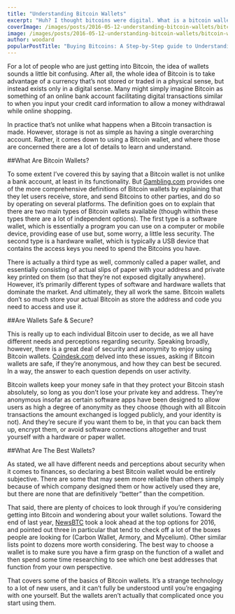 ```yaml
---
title: "Understanding Bitcoin Wallets"
excerpt: "Huh? I thought bitcoins were digital. What is a bitcoin wallet?"
coverImage: /images/posts/2016-05-12-understanding-bitcoin-wallets/bitcoin-wallet-cover.jpg
image: /images/posts/2016-05-12-understanding-bitcoin-wallets/bitcoin-wallet.jpg
author: woodard
popularPostTitle: "Buying Bitcoins: A Step-by-Step guide to Understanding Bitcoin Investing, Bit Coin Prices and Values."
---
```


For a lot of people who are just getting into Bitcoin, the idea of wallets sounds a little bit confusing. After all, the whole idea of Bitcoin is to take advantage of a currency that’s not stored or traded in a physical sense, but instead exists only in a digital sense. Many might simply imagine Bitcoin as something of an online bank account facilitating digital transactions similar to when you input your credit card information to allow a money withdrawal while online shopping.

In practice that’s not unlike what happens when a Bitcoin transaction is made. However, storage is not as simple as having a single overarching account. Rather, it comes down to using a Bitcoin wallet, and where those are concerned there are a lot of details to learn and understand.

##What Are Bitcoin Wallets?

To some extent I’ve covered this by saying that a Bitcoin wallet is not unlike a bank account, at least in its functionality. But <a href="https://www.gambling.com/bitcoin-gambling/knowledge/an-overview-of-bitcoin-wallet-options-38600">Gambling.com</a> provides one of the more comprehensive definitions of Bitcoin wallets by explaining that they let users receive, store, and send Bitcoins to other parties, and do so by operating on several platforms. The definition goes on to explain that there are two main types of Bitcoin wallets available (though within these types there are a lot of independent options). The first type is a software wallet, which is essentially a program you can use on a computer or mobile device, providing ease of use but, some worry, a little less security. The second type is a hardware wallet, which is typically a USB device that contains the access keys you need to spend the Bitcoins you have.

There is actually a third type as well, commonly called a paper wallet, and essentially consisting of actual slips of paper with your address and private key printed on them (so that they’re not exposed digitally anywhere). However, it’s primarily different types of software and hardware wallets that dominate the market. And ultimately, they all work the same. Bitcoin wallets don’t so much store your actual Bitcoin as store the address and code you need to access and use it.

##Are Wallets Safe & Secure?

This is really up to each individual Bitcoin user to decide, as we all have different needs and perceptions regarding security. Speaking broadly, however, there is a great deal of security and anonymity to enjoy using Bitcoin wallets. <a href="http://www.coindesk.com/information/how-to-store-your-bitcoins/">Coindesk.com</a> delved into these issues, asking if Bitcoin wallets are safe, if they’re anonymous, and how they can best be secured. In a way, the answer to each question depends on user activity.

Bitcoin wallets keep your money safe in that they protect your Bitcoin stash absolutely, so long as you don’t lose your private key and address. They’re anonymous insofar as certain software apps have been designed to allow users as high a degree of anonymity as they choose (though with all Bitcoin transactions the amount exchanged is logged publicly, and your identity is not). And they’re secure if you want them to be, in that you can back them up, encrypt them, or avoid software connections altogether and trust yourself with a hardware or paper wallet. <br />

##What Are The Best Wallets?

As stated, we all have different needs and perceptions about security when it comes to finances, so declaring a best Bitcoin wallet would be entirely subjective. There are some that may seem more reliable than others simply because of which company designed them or how actively used they are, but there are none that are definitively “better” than the competition.

That said, there are plenty of choices to look through if you’re considering getting into Bitcoin and wondering about your wallet solutions. Toward the end of last year, <a href="http://www.newsbtc.com/2015/11/30/most-secure-bitcoin-wallets-2016/">NewsBTC</a> took a look ahead at the top options for 2016, and pointed out three in particular that tend to check off a lot of the boxes people are looking for (Carbon Wallet, Armory, and Mycelium). Other similar lists point to dozens more worth considering. The best way to choose a wallet is to make sure you have a firm grasp on the function of a wallet and then spend some time researching to see which one best addresses that function from your own perspective.

That covers some of the basics of Bitcoin wallets. It’s a strange technology to a lot of new users, and it can’t fully be understood until you’re engaging with one yourself. But the wallets aren’t actually that complicated once you start using them.
